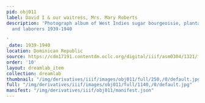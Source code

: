 ```yaml
---
pid: obj011
label: David I & our waitress, Mrs. Mary Roberts
description: 'Photograph album of West Indies sugar bourgeoisie, plantation owners,
  and laborers 1939-1940

'
_date: 1939-1940
location: Dominican Republic
source: https://cdm17191.contentdm.oclc.org/digital/iiif/asm0304/1321/full/full/0/default.jpg
order: '10'
layout: dreamlab_item
collection: dreamlab
thumbnail: "/img/derivatives/iiif/images/obj011/full/250,/0/default.jpg"
full: "/img/derivatives/iiif/images/obj011/full/1140,/0/default.jpg"
manifest: "/img/derivatives/iiif/obj011/manifest.json"
---
```

